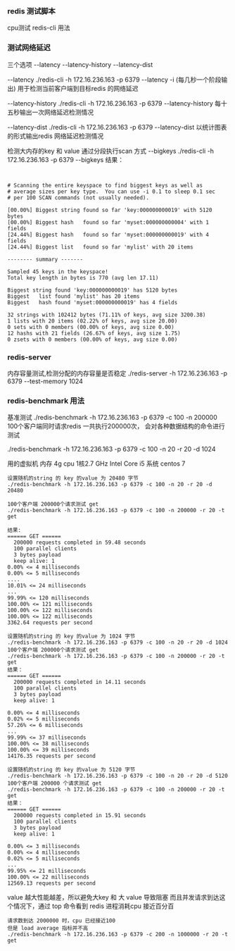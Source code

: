 ### redis 测试脚本


cpu测试
redis-cli 用法

### 测试网络延迟
三个选项
--latency --latency-history --latency-dist

--latency
./redis-cli -h 172.16.236.163 -p 6379 --latency -i (每几秒一个阶段输出)
用于检测当前客户端到目标redis 的网络延迟


--latency-history
./redis-cli -h 172.16.236.163 -p 6379 --latency-history
每十五秒输出一次网络延迟检测情况

--latency-dist 
./redis-cli -h 172.16.236.163 -p 6379 --latency-dist 
以统计图表的形式输出redis 网络延迟检测情况


检测大内存的key 和 value 通过分段执行scan 方式
--bigkeys 
./redis-cli -h 172.16.236.163 -p 6379 --bigkeys
结果：

```


# Scanning the entire keyspace to find biggest keys as well as
# average sizes per key type.  You can use -i 0.1 to sleep 0.1 sec
# per 100 SCAN commands (not usually needed).

[00.00%] Biggest string found so far 'key:000000000019' with 5120 bytes
[00.00%] Biggest hash   found so far 'myset:000000000004' with 1 fields
[24.44%] Biggest hash   found so far 'myset:000000000019' with 4 fields
[24.44%] Biggest list   found so far 'mylist' with 20 items

-------- summary -------

Sampled 45 keys in the keyspace!
Total key length in bytes is 770 (avg len 17.11)

Biggest string found 'key:000000000019' has 5120 bytes
Biggest   list found 'mylist' has 20 items
Biggest   hash found 'myset:000000000019' has 4 fields

32 strings with 102412 bytes (71.11% of keys, avg size 3200.38)
1 lists with 20 items (02.22% of keys, avg size 20.00)
0 sets with 0 members (00.00% of keys, avg size 0.00)
12 hashs with 21 fields (26.67% of keys, avg size 1.75)
0 zsets with 0 members (00.00% of keys, avg size 0.00)
```


### redis-server 
内存容量测试,检测分配的内存容量是否稳定
./redis-server -h 172.16.236.163 -p 6379 --test-memory 1024

### redis-benchmark 用法
基准测试
./redis-benchmark -h 172.16.236.163 -p 6379 -c 100 -n 200000
100个客户端同时请求redis 一共执行200000次， 会对各种数据结构的命令进行测试

./redis-benchmark -h 172.16.236.163 -p 6379 -c 100 -n 20 -r 20 -d 1024

用的虚拟机
内存 4g
cpu 1核2.7 GHz Intel Core i5
系统 centos 7

```
设置随机的string 的 key 的value 为 20480 字节
./redis-benchmark -h 172.16.236.163 -p 6379 -c 100 -n 20 -r 20 -d 20480

100个客户端 200000个请求测试 get 
./redis-benchmark -h 172.16.236.163 -p 6379 -c 100 -n 200000 -r 20 -t get

结果:
====== GET ======
  200000 requests completed in 59.48 seconds
  100 parallel clients
  3 bytes payload
  keep alive: 1
0.00% <= 4 milliseconds
0.00% <= 5 milliseconds
....
10.01% <= 24 milliseconds
...
99.99% <= 120 milliseconds
100.00% <= 121 milliseconds
100.00% <= 122 milliseconds
100.00% <= 122 milliseconds
3362.64 requests per second
```

```
设置随机的string 的 key 的value 为 1024 字节
./redis-benchmark -h 172.16.236.163 -p 6379 -c 100 -n 20 -r 20 -d 1024
100个客户端 200000个请求测试 get
./redis-benchmark -h 172.16.236.163 -p 6379 -c 100 -n 200000 -r 20 -t get
结果：
====== GET ======
  200000 requests completed in 14.11 seconds
  100 parallel clients
  3 bytes payload
  keep alive: 1

0.00% <= 4 milliseconds
0.02% <= 5 milliseconds
57.26% <= 6 milliseconds
...
99.99% <= 37 milliseconds
100.00% <= 38 milliseconds
100.00% <= 39 milliseconds
14176.35 requests per second

```


```
设置随机的string 的 key 的value 为 5120 字节
./redis-benchmark -h 172.16.236.163 -p 6379 -c 100 -n 20 -r 20 -d 5120
100个客户端 200000 个请求测试 get
./redis-benchmark -h 172.16.236.163 -p 6379 -c 100 -n 200000 -r 20 -t get
结果：
====== GET ======
  200000 requests completed in 15.91 seconds
  100 parallel clients
  3 bytes payload
  keep alive: 1

0.00% <= 3 milliseconds
0.00% <= 4 milliseconds
0.02% <= 5 milliseconds
...
99.95% <= 21 milliseconds
100.00% <= 22 milliseconds
12569.13 requests per second
```

value 越大性能越差，所以避免大key 和 大 value 导致阻塞
而且并发请求到达这个情况下，通过 top 命令看到 redis 进程消耗cpu 接近百分百

```
请求数到达 2000000 时，cpu 已经接近100
但是 load average 指标并不高
./redis-benchmark -h 172.16.236.163 -p 6379 -c 200 -n 1000000 -r 20 -t get
```



